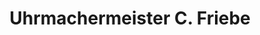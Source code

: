 ---
title: "Uhrmachermeister C. Friebe"
url: /forst-lausitz/uhrmachermeister-c-friebe/
shop: Schmuck
---